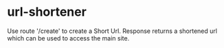 # url-shortener

Use route '/create' to create a Short Url. Response returns a shortened url which can be used to access the main site.
